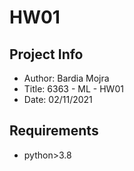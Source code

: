 # HW01

## Project Info

+ Author: Bardia Mojra
+ Title: 6363 - ML - HW01
+ Date: 02/11/2021

## Requirements

+ python>3.8
